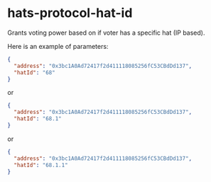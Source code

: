 # hats-protocol-hat-id

Grants voting power based on if voter has a specific hat (IP based).

Here is an example of parameters:

```json
{
  "address": "0x3bc1A0Ad72417f2d411118085256fC53CBdDd137",
  "hatId": "68"
}
```

or 

```json
{
  "address": "0x3bc1A0Ad72417f2d411118085256fC53CBdDd137",
  "hatId": "68.1"
}
```

or

```json
{
  "address": "0x3bc1A0Ad72417f2d411118085256fC53CBdDd137",
  "hatId": "68.1.1"
}
```
